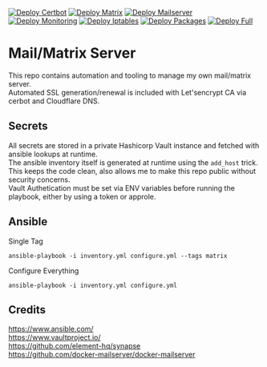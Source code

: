 [![Deploy Certbot](https://github.com/ironashram/mail-matrix-server/actions/workflows/ansible-certbot.yaml/badge.svg)](https://github.com/ironashram/mail-matrix-server/actions/workflows/ansible-certbot.yaml)
[![Deploy Matrix](https://github.com/ironashram/mail-matrix-server/actions/workflows/ansible-matrix.yaml/badge.svg)](https://github.com/ironashram/mail-matrix-server/actions/workflows/ansible-matrix.yaml)
[![Deploy Mailserver](https://github.com/ironashram/mail-matrix-server/actions/workflows/ansible-mailserver.yaml/badge.svg)](https://github.com/ironashram/mail-matrix-server/actions/workflows/ansible-mailserver.yaml)
[![Deploy Monitoring](https://github.com/ironashram/mail-matrix-server/actions/workflows/ansible-monitoring.yaml/badge.svg)](https://github.com/ironashram/mail-matrix-server/actions/workflows/ansible-monitoring.yaml)
[![Deploy Iptables](https://github.com/ironashram/mail-matrix-server/actions/workflows/ansible-iptables.yaml/badge.svg)](https://github.com/ironashram/mail-matrix-server/actions/workflows/ansible-iptables.yaml)
[![Deploy Packages](https://github.com/ironashram/mail-matrix-server/actions/workflows/ansible-packages.yaml/badge.svg)](https://github.com/ironashram/mail-matrix-server/actions/workflows/ansible-packages.yaml)
[![Deploy Full](https://github.com/ironashram/mail-matrix-server/actions/workflows/ansible-full.yaml/badge.svg)](https://github.com/ironashram/mail-matrix-server/actions/workflows/ansible-full.yaml)



# Mail/Matrix Server
This repo contains automation and tooling to manage my own mail/matrix server. <br>
Automated SSL generation/renewal is included with Let'sencrypt CA via cerbot and Cloudflare DNS.

## Secrets

All secrets are stored in a private Hashicorp Vault instance and fetched with ansible lookups at runtime. <br>
The ansible inventory itself is generated at runtime using the `add_host` trick. <br>
This keeps the code clean, also allows me to make this repo public without security concerns. <br>
Vault Authetication must be set via ENV variables before running the playbook, either by using a token or approle.


## Ansible

Single Tag
```
ansible-playbook -i inventory.yml configure.yml --tags matrix
```

Configure Everything
```
ansible-playbook -i inventory.yml configure.yml
```


## Credits

https://www.ansible.com/ <br>
https://www.vaultproject.io/ <br>
https://github.com/element-hq/synapse <br>
https://github.com/docker-mailserver/docker-mailserver
